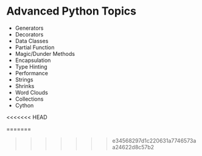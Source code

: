 # Advanced Python Topics
* Generators
* Decorators
* Data Classes
* Partial Function
* Magic/Dunder Methods
* Encapsulation
* Type Hinting
* Performance 
* Strings
* Shrinks
* Word Clouds
* Collections
* Cython
       
<<<<<<< HEAD
     
=======
    
>>>>>>> e34568297d1c220631a7746573aa24622d8c57b2
 
